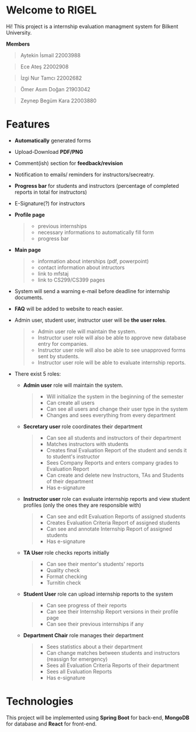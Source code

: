 # Welcome to RIGEL

Hi! This project is a internship evaluation managment system for Bilkent University.

**Members**
>Aytekin İsmail 22003988

>Ece Ateş 22002908

>İzgi Nur Tamcı 22002682

>Ömer Asım Doğan 21903042

>Zeynep Begüm Kara 22003880


# Features

-	**Automatically** generated forms

- 	Upload-Download **PDF/PNG**

- 	Comment(ish) section for **feedback/revision**

- 	Notification to emails/ reminders for instructors/secreatry.

- 	**Progress bar** for students and instructors (percentage of completed reports in total for instructors)

-  	E-Signature(?) for instructors

-   **Profile page**
	> - previous internships
	> - necessary informations to automatically fill form
	> - progress bar
    
-   **Main page** 
  	> - information about interships (pdf, powerpoint)
  	> - contact information about intructors
  	> - link to mfstaj
  	> - link to CS299/CS399 pages

-   System will send a warning e-mail before deadline for internship documents.
    
-   **FAQ** will be added to website to reach easier.
    
-   Admin user, student user, instructor user will be **the user roles**.
	> -   Admin user role will maintain the system.
	> -   Instructor user role will also be able to approve new database entry for companies.
	> -   Instructor user role will also be able to see unapproved forms sent by students.
	> -  Instructor user role will be able to evaluate internship reports.
	
-   There exist 5 roles:
	 -  **Admin user** role will maintain the system.
		>* Will initialize the system in the beginning of the semester
		>* Can create all users
		>* Can see all users and change their user type in the system
		>* Changes and sees everything from every department
		
	- **Secretary user** role coordinates their department
		>* Can see all students and instructors of their department
		>* Matches instructors with students
		>* Creates final Evaluation Report of the student and sends it to student's instructor
		>* Sees Company Reports and enters company grades to Evaluation Report
		>* Can create and delete new Instructors, TAs and Students of their department
		>* Has e-signature

	 -  **Instructor user** role can evaluate internship reports and view student profiles (only the ones they are responsible with)
		>* Can see and edit Evaluation Reports of assigned students
		>* Creates Evaluation Criteria Report of assigned students
		>* Can see and annotate Internship Report of assigned students
		>* Has e-signature
		
	 - **TA User** role checks reports initially 
		>* Can see their mentor's students' reports
	 	>* Quality check
		>* Format checking
		>* Turnitin check
	
	 - **Student User** role can upload internship reports to the system
		>* Can see progress of their reports
		>* Can see their Internship Report versions in their profile page
		>* Can see their previous internships if any

	- **Department Chair** role manages their department
		>* Sees statistics about a their department
		>* Can change matches between students and instructors (reassign for emergency)
		>* Sees all Evaluation Criteria Reports of their department
		>* Sees all Evaluation Reports
		>* Has e-signature

# Technologies
This project will be implemented using **Spring Boot** for back-end, **MongoDB** for database and **React** for front-end.
